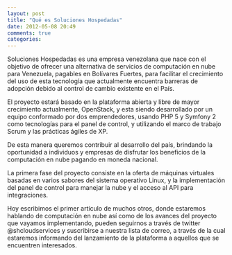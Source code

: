 ```yaml
---
layout: post
title: "Qué es Soluciones Hospedadas"
date: 2012-05-08 20:49
comments: true
categories: 
---
```

Soluciones Hospedadas es una empresa venezolana que nace con el objetivo de ofrecer una alternativa de servicios de computación en nube para Venezuela, pagables en Bolívares Fuertes, para facilitar el crecimiento del uso de esta tecnología que actualmente encuentra barreras de adopción debido al control de cambio existente en el País.
<!-- more -->

El proyecto estará basado en la plataforma abierta y libre de mayor crecimiento actualmente, OpenStack, y esta siendo desarrollado por un equipo conformado por dos emprendedores, usando PHP 5 y Symfony 2 como tecnologías para el panel de control, y utilizando el marco de trabajo Scrum y las prácticas ágiles de XP.

 De esta manera queremos contribuir al desarrollo del país, brindando la oportunidad a individuos y empresas de disfrutar los beneficios de la computación en nube pagando en moneda nacional.
 
La primera fase del proyecto consiste en la oferta de máquinas virtuales basadas en varios sabores del sistema operativo Linux, y la implementación del panel de control para manejar la nube y el acceso al API para integraciones. 
 
Hoy escribimos el primer artículo de muchos otros, donde estaremos hablando de computación en nube así como de los avances del proyecto que vayamos implementando, pueden seguirnos a través de twitter @shcloudservices y suscribirse a nuestra lista de correo, a través de la cual estaremos informando del lanzamiento de la plataforma a aquellos que se encuentren interesados.
